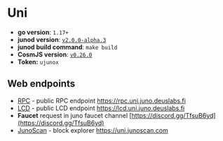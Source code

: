 # Uni


- **go version**: `1.17+`
- **junod version**: [`v2.0.0-alpha.3`](https://github.com/CosmosContracts/juno/releases/tag/v2.0.0-alpha.3)
- **junod build command**: `make build`
- **CosmJS version**: [`v0.26.0`](https://github.com/cosmos/cosmjs/releases/tag/v0.26.0)
- **Token:** `ujunox`

## Web endpoints

* [RPC](https://rpc.uni.juno.deuslabs.fi) - public RPC endpoint https://rpc.uni.juno.deuslabs.fi
* [LCD](https://lcd.uni.juno.deuslabs.fi) - public LCD endpoint https://lcd.uni.juno.deuslabs.fi
* **Faucet** request in juno faucet channel [https://discord.gg/TfsuB6yd](https://discord.gg/TfsuB6yd)
* [JunoScan](https://uni.junoscan.com/) - block explorer https://uni.junoscan.com
